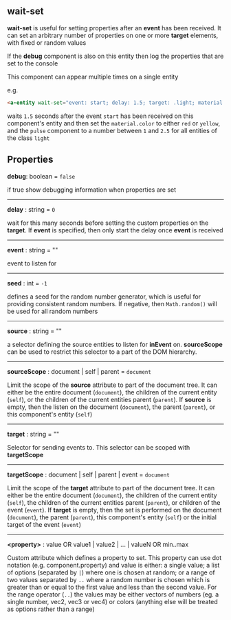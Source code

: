 ## wait-set

**wait-set**  is useful for setting properties after an **event** has been received. It can set an arbitrary number of properties on one or more **target** elements, with fixed or random values

If the **debug** component is also on this entity then log the properties that are set to the console

This component can appear multiple times on a single entity

e.g.
```html
<a-entity wait-set="event: start; delay: 1.5; target: .light; material.color=red|yellow; pulse=1..2.5"></a-entity>
```
waits `1.5` seconds after the event `start` has been received on this component's entity and then set the `material.color` to either `red` or `yellow`, and the `pulse` component to a number between `1` and `2.5` for all entities of the class `light`

## Properties

**debug**: boolean = `false`

if true show debugging information when properties are set

---
**delay** : string = `0`

wait for this many seconds before setting the custom properties on the **target**. If **event** is specified, then only start the delay once **event** is received

---
**event** : string = ""

event to listen for

---
**seed** : int = `-1`

defines a seed for the random number generator, which is useful for providing consistent random numbers. If negative, then `Math.random()` will be used for all random numbers

---
**source** : string = ""

a selector defining the source entities to listen for **inEvent** on.  **sourceScope** can be used to restrict this selector to a part of the DOM hierarchy.

---
**sourceScope** : document | self | parent = `document`

Limit the scope of the **source** attribute to part of the document tree. It can either be the entire document (`document`), the children of the current entity (`self`), or the children of the current entities parent (`parent`). If **source** is empty, then the listen on the document (`document`), the parent (`parent`), or this component's entity (`self`)

---
**target** : string = ""

Selector for sending events to.  This selector can be scoped with **targetScope**

---
**targetScope** : document | self | parent | event = `document`

Limit the scope of the **target** attribute to part of the document tree. It can either be the entire document (`document`), the children of the current entity (`self`), the children of the current entities parent (`parent`), or children of the event (`event`).  If **target** is empty, then the set is performed on the document (`document`), the parent (`parent`), this component's entity (`self`) or the initial target of the event (`event`)

---
**\<property\>** : value OR value1 | value2 | ... | valueN OR min..max

Custom attribute which defines a property to set.  This property can use dot notation (e.g. component.property) and value is either: a single value; a list of options (separated by `|`) where one is chosen at random; or a range of two values separated by `..` where a random number is chosen which is greater than or equal to the first value and less than the second value. For the range operator (`..`) the values may be either vectors of numbers (eg. a single number, vec2, vec3 or vec4) or colors (anything else will be treated as options rather than a range)
